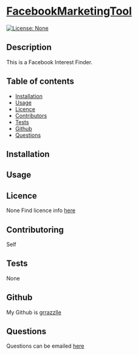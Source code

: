 
  # **[FacebookMarketingTool](http://github.com/grrazzlle/FacebookMarketingTool)**
  
  [![License: None](https://img.shields.io/badge/License-None-blue.svg)](https://choosealicense.com/)

  ## Description

  This is a Facebook Interest Finder.

  ## Table of contents

  - [Installation](#Installation)
  - [Usage](#Usage)
  - [Licence](#Licence)
  - [Contributors](#Contributors)
  - [Tests](#Tests)
  - [Github](#Github)
  - [Questions](#Questions)

  ## Installation

  
  
  ## Usage

  

  ## Licence

  None 
  Find licence info [here](https://choosealicense.com/)

  ## Contributoring

  Self

  ## Tests

  None

  ## Github

  My Github is [grrazzlle](https://github.com/grrazzlle)

  ## Questions

  Questions can be emailed [here](mailto:cel47@miami.edu)
